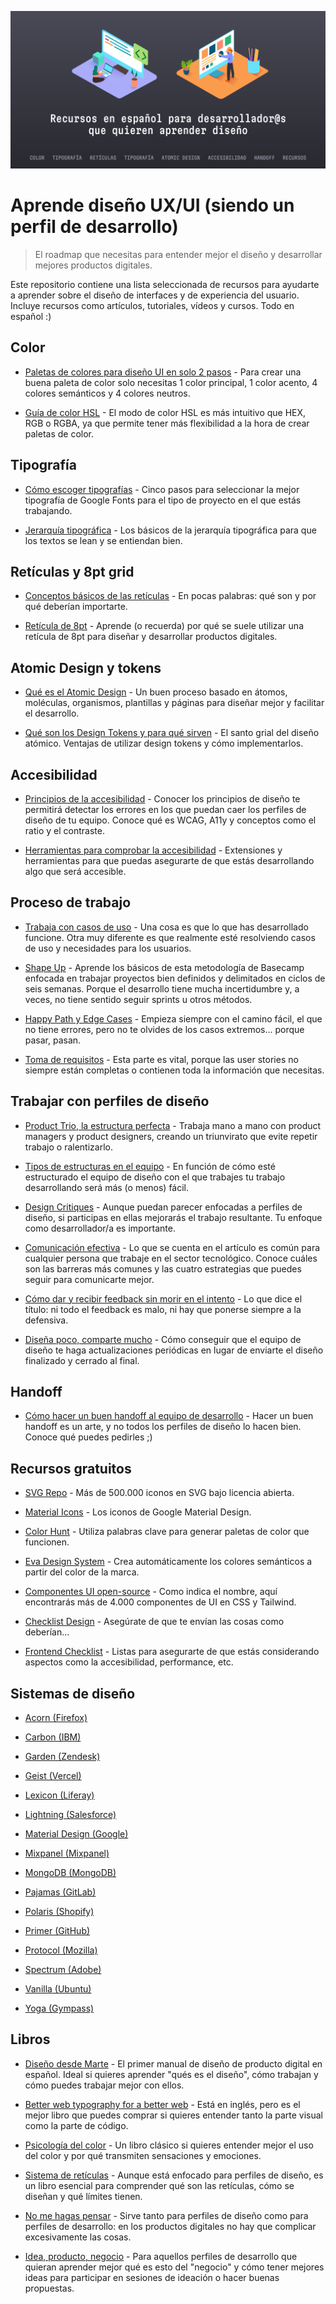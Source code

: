 ![Cabecera para aprender diseño UX/UI](cabecera.svg)

# Aprende diseño UX/UI (siendo un perfil de desarrollo)

> El roadmap que necesitas para entender mejor el diseño y desarrollar mejores productos digitales.

Este repositorio contiene una lista seleccionada de recursos para ayudarte a aprender sobre el diseño de interfaces y de experiencia del usuario. Incluye recursos como artículos, tutoriales, vídeos y cursos. Todo en español :)

## Color

- [Paletas de colores para diseño UI en solo 2 pasos](https://www.uifrommars.com/crear-paletas-de-color-diseno-ui/) - Para crear una buena paleta de color solo necesitas 1 color principal, 1 color acento, 4 colores semánticos y 4 colores neutros.

- [Guía de color HSL](https://www.uifrommars.com/que-es-hsl/) - El modo de color HSL es más intuitivo que HEX, RGB o RGBA, ya que permite tener más flexibilidad a la hora de crear paletas de color.

## Tipografía

- [Cómo escoger tipografías](https://www.uifrommars.com/como-escoger-tipografias/) - Cinco pasos para seleccionar la mejor tipografía de Google Fonts para el tipo de proyecto en el que estás trabajando.

- [Jerarquía tipográfica](https://www.uifrommars.com/jerarquia-tipografica-que-es-ejemplos/) - Los básicos de la jerarquía tipográfica para que los textos se lean y se entiendan bien.

## Retículas y 8pt grid

- [Conceptos básicos de las retículas](https://www.uifrommars.com/mejora-tu-diseno-ui-utilizando-reticulas/) - En pocas palabras: qué son y por qué deberían importarte.

- [Retícula de 8pt](https://www.uifrommars.com/reticula-8pt-que-es-para-que-sirve/) - Aprende (o recuerda) por qué se suele utilizar una retícula de 8pt para diseñar y desarrollar productos digitales.

## Atomic Design y tokens

- [Qué es el Atomic Design](https://www.uifrommars.com/atomic-design-ventajas/) - Un buen proceso basado en átomos, moléculas, organismos, plantillas y páginas para diseñar mejor y facilitar el desarrollo.

- [Qué son los Design Tokens y para qué sirven](https://www.uifrommars.com/design-tokens-que-son-ventajas/) - El santo grial del diseño atómico. Ventajas de utilizar design tokens y cómo implementarlos.

## Accesibilidad

- [Principios de la accesibilidad](https://www.uifrommars.com/como-disenar-web-app-accesible/) - Conocer los principios de diseño te permitirá detectar los errores en los que puedan caer los perfiles de diseño de tu equipo. Conoce qué es WCAG, A11y y conceptos como el ratio y el contraste.

- [Herramientas para comprobar la accesibilidad](https://www.uifrommars.com/7-herramientas-accesibilidad-disenadores/) - Extensiones y herramientas para que puedas asegurarte de que estás desarrollando algo que será accesible.

## Proceso de trabajo

- [Trabaja con casos de uso](https://www.uifrommars.com/casos-de-uso/) - Una cosa es que lo que has desarrollado funcione. Otra muy diferente es que realmente esté resolviendo casos de uso y necesidades para los usuarios.

- [Shape Up](https://www.uifrommars.com/que-es-shape-up/) - Aprende los básicos de esta metodología de Basecamp enfocada en trabajar proyectos bien definidos y delimitados en ciclos de seis semanas. Porque el desarrollo tiene mucha incertidumbre y, a veces, no tiene sentido seguir sprints u otros métodos.

- [Happy Path y Edge Cases](https://www.uifrommars.com/que-es-happy-path/) - Empieza siempre con el camino fácil, el que no tiene errores, pero no te olvides de los casos extremos... porque pasar, pasan.

- [Toma de requisitos](https://www.uifrommars.com/como-hacer-un-buen-brief/) - Esta parte es vital, porque las user stories no siempre están completas o contienen toda la información que necesitas.

## Trabajar con perfiles de diseño

- [Product Trio, la estructura perfecta](https://www.uifrommars.com/que-es-product-trio/) - Trabaja mano a mano con product managers y product designers, creando un triunvirato que evite repetir trabajo o ralentizarlo.

- [Tipos de estructuras en el equipo](https://www.uifrommars.com/estructuras-equipos-diseno/) - En función de cómo esté estructurado el equipo de diseño con el que trabajes tu trabajo desarrollando será más (o menos) fácil.

- [Design Critiques](https://www.uifrommars.com/que-es-design-critique-como-hacerlas/) - Aunque puedan parecer enfocadas a perfiles de diseño, si participas en ellas mejorarás el trabajo resultante. Tu enfoque como desarrollador/a es importante.

- [Comunicación efectiva](https://www.uifrommars.com/comunicacion-efectiva-diseno/) - Lo que se cuenta en el artículo es común para cualquier persona que trabaje en el sector tecnológico. Conoce cuáles son las barreras más comunes y las cuatro estrategias que puedes seguir para comunicarte mejor.

- [Cómo dar y recibir feedback sin morir en el intento](https://www.uifrommars.com/como-dar-recibir-feedback/) - Lo que dice el título: ni todo el feedback es malo, ni hay que ponerse siempre a la defensiva.

- [Diseña poco, comparte mucho](https://www.uifrommars.com/ciclos-de-feedback/) - Cómo conseguir que el equipo de diseño te haga actualizaciones periódicas en lugar de enviarte el diseño finalizado y cerrado al final.

## Handoff

- [Cómo hacer un buen handoff al equipo de desarrollo](https://www.uifrommars.com/como-hacer-handoff-diseno/) - Hacer un buen handoff es un arte, y no todos los perfiles de diseño lo hacen bien. Conoce qué puedes pedirles ;)

## Recursos gratuitos

- [SVG Repo](https://www.svgrepo.com/) - Más de 500.000 iconos en SVG bajo licencia abierta.

- [Material Icons](https://fonts.google.com/icons) - Los iconos de Google Material Design.

- [Color Hunt](https://colorhunt.co/) - Utiliza palabras clave para generar paletas de color que funcionen.

- [Eva Design System](https://colors.eva.design/) - Crea automáticamente los colores semánticos a partir del color de la marca.

- [Componentes UI open-source](https://uiverse.io/) - Como indica el nombre, aquí encontrarás más de 4.000 componentes de UI en CSS y Tailwind.

- [Checklist Design](https://www.checklist.design/) - Asegúrate de que te envían las cosas como deberían...

- [Frontend Checklist](https://frontendchecklist.io/) - Listas para asegurarte de que estás considerando aspectos como la accesibilidad, performance, etc.

## Sistemas de diseño

- [Acorn (Firefox)](https://acorn.firefox.com/latest/acorn-aRSAh0Sp)

- [Carbon (IBM)](https://carbondesignsystem.com/)

- [Garden (Zendesk)](https://garden.zendesk.com/)

- [Geist (Vercel)](https://vercel.com/geist/introduction)

- [Lexicon (Liferay)](https://liferay.design/lexicon/)

- [Lightning (Salesforce)](https://www.lightningdesignsystem.com/)

- [Material Design (Google)](https://m3.material.io/)

- [Mixpanel (Mixpanel)](https://design.mixpanel.com/)

- [MongoDB (MongoDB)](https://www.mongodb.design/#/ui-design-system/welcome)

- [Pajamas (GitLab)](https://design.gitlab.com/)

- [Polaris (Shopify)](https://polaris.shopify.com/)

- [Primer (GitHub)](https://primer.style/)

- [Protocol (Mozilla)](https://protocol.mozilla.org/)

- [Spectrum (Adobe)](https://spectrum.adobe.com/)

- [Vanilla (Ubuntu)](https://vanillaframework.io/)

- [Yoga (Gympass)](https://gympass.github.io/yoga/)

## Libros

- [Diseño desde Marte](https://disenodesdemarte.com/) - El primer manual de diseño de producto digital en español. Ideal si quieres aprender "qués es el diseño", cómo trabajan y cómo puedes trabajar mejor con ellos.

- [Better web typography for a better web](https://amzn.to/4caHpKS) - Está en inglés, pero es el mejor libro que puedes comprar si quieres entender tanto la parte visual como la parte de código.

- [Psicología del color](https://amzn.to/3v48vTv) - Un libro clásico si quieres entender mejor el uso del color y por qué transmiten sensaciones y emociones.

- [Sistema de retículas](https://amzn.to/3IZwiHz) - Aunque está enfocado para perfiles de diseño, es un libro esencial para comprender qué son las retículas, cómo se diseñan y qué límites tienen.

- [No me hagas pensar](https://amzn.to/3IEy9RH) - Sirve tanto para perfiles de diseño como para perfiles de desarrollo: en los productos digitales no hay que complicar excesivamente las cosas.

- [Idea, producto, negocio](https://amzn.to/4afnuIT) - Para aquellos perfiles de desarrollo que quieran aprender mejor qué es esto del "negocio" y cómo tener mejores ideas para participar en sesiones de ideación o hacer buenas propuestas.
